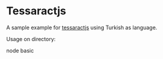 # Tessaractjs
A sample example for [tessaractjs](https://github.com/naptha/tesseract.js) using Turkish as language.

Usage on directory:

node basic
